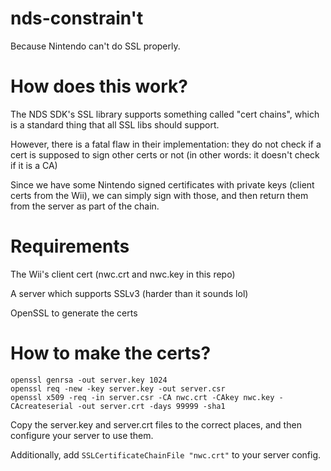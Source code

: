 # nds-constrain't
Because Nintendo can't do SSL properly.

# How does this work?
The NDS SDK's SSL library supports something called "cert chains", which is a standard thing that all SSL libs should support.

However, there is a fatal flaw in their implementation: they do not check if a cert is supposed to sign other certs or not (in other words: it doesn't check if it is a CA)

Since we have some Nintendo signed certificates with private keys (client certs from the Wii), we can simply sign with those, and then return them from the server as part of the chain.

# Requirements
The Wii's client cert (nwc.crt and nwc.key in this repo)

A server which supports SSLv3 (harder than it sounds lol)

OpenSSL to generate the certs

# How to make the certs?
```
openssl genrsa -out server.key 1024
openssl req -new -key server.key -out server.csr
openssl x509 -req -in server.csr -CA nwc.crt -CAkey nwc.key -CAcreateserial -out server.crt -days 99999 -sha1
```

Copy the server.key and server.crt files to the correct places, and then configure your server to use them.

Additionally, add `SSLCertificateChainFile "nwc.crt"` to your server config.
